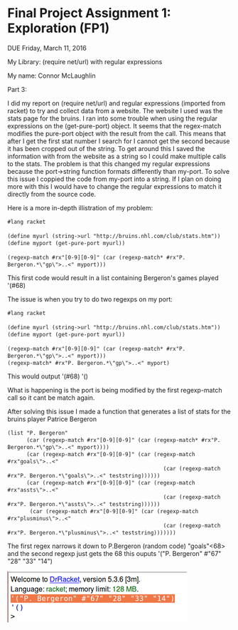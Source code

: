 # Final Project Assignment 1: Exploration (FP1)

DUE Friday, March 11, 2016

My Library: (require net/url) with regular expressions

My name: Connor McLaughlin
 
Part 3:

I did my report on (require net/url) and regular expressions (imported from racket) to try and collect data from a website. The website I used was the stats page for the bruins. I ran into some trouble when using the regular expressions on the (get-pure-port) object. It seems that the regex-match modifies the pure-port object with the result from the call. This means that after I get the first stat number I search for I cannot get the second because it has been cropped out of the string. To get around this I saved the information with from the website as a string so I could make multiple calls to the stats. The problem is that this changed my regular expressions because the port->string function formats differently than my-port. To solve this issue I coppied the code from my-port into a string. If I plan on doing more with this I would have to change the regular expressions to match it directly from the source code.


Here is a more in-depth illistration of my problem:
```
#lang racket

(define myurl (string->url "http://bruins.nhl.com/club/stats.htm"))
(define myport (get-pure-port myurl))

(regexp-match #rx"[0-9][0-9]" (car (regexp-match* #rx"P. Bergeron.*\"gp\">..<" myport)))
```
This first code would result in a list containing Bergeron's games played '(#68)

The issue is when you try to do two regexps on my port:

```
#lang racket

(define myurl (string->url "http://bruins.nhl.com/club/stats.htm"))
(define myport (get-pure-port myurl))

(regexp-match #rx"[0-9][0-9]" (car (regexp-match* #rx"P. Bergeron.*\"gp\">..<" myport)))
(regexp-match* #rx"P. Bergeron.*\"gp\">..<" myport)
```
This would output 
'(#68)
'()

What is happening is the port is being modified by the first regexp-match call so it cant be match again.

After solving this issue I made a function that generates a list of stats for the bruins player Patrice Bergeron

```
(list "P. Bergeron"
      (car (regexp-match #rx"[0-9][0-9]" (car (regexp-match* #rx"P. Bergeron.*\"gp\">..<" myport))))
      (car (regexp-match #rx"[0-9][0-9]" (car (regexp-match #rx"goals\">..<" 
                                                 (car (regexp-match #rx"P. Bergeron.*\"goals\">..<" teststring))))))
      (car (regexp-match #rx"[0-9][0-9]" (car (regexp-match #rx"assts\">..<" 
                                                 (car (regexp-match #rx"P. Bergeron.*\"assts\">..<" teststring))))))
       (car (regexp-match #rx"[0-9][0-9]" (car (regexp-match #rx"plusminus\">..<" 
                                                 (car (regexp-match #rx"P. Bergeron.*\"plusminus\">..<" teststring)))))))
```
The first regex narrows it down to P.Bergeron (random code) "goals"<68> and the second regexp just gets the 68 this ouputs
'("P. Bergeron" #"67" "28" "33" "14")



![output](https://github.com/CJMcLaughlin/FP1/blob/master/output.png "Please Work!")


